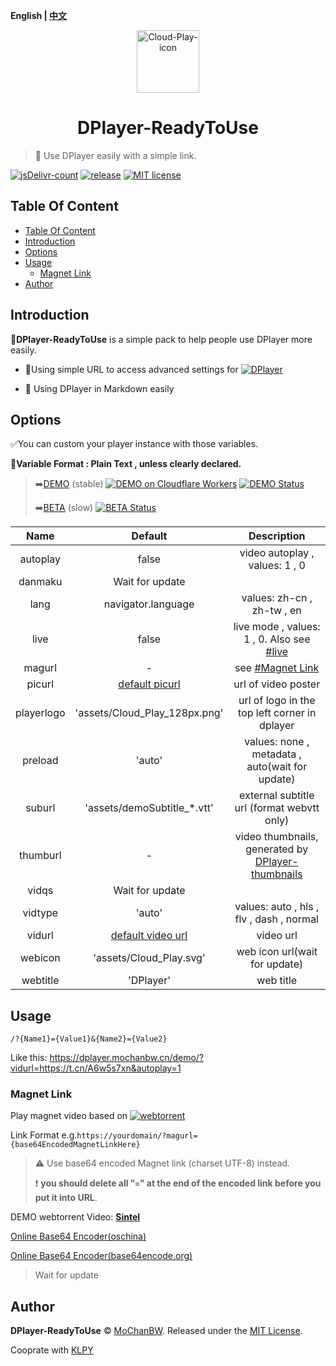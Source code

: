 <b>English | [中文](./README_zh.md)</b>

<p align="center">
<img src="https://cdn.jsdelivr.net/gh/MoChanBW/DPlayer-ReadyToUse@0.0.4/assets/Cloud_Play_128px.png" alt="Cloud-Play-icon" width="100" >
</p>
<h1 align="center">DPlayer-ReadyToUse</h1>

> :dart: Use DPlayer easily with a simple link.

  [![jsDelivr-count](https://img.shields.io/jsdelivr/gh/hm/MoChanBW/DPlayer-ReadyToUse?color=%23e84d3d&logo=jsDelivr&style=flat-square)](https://www.jsdelivr.com/package/gh/MoChanBW/DPlayer-ReadyToUse) [![release](https://img.shields.io/github/v/release/MoChanBW/DPlayer-ReadyToUse?include_prereleases&style=flat-square&logo=Github)](https://github.com/MoChanBW/DPlayer-ReadyToUse/releases/) [![MIT license](https://img.shields.io/github/license/MoChanBW/DPlayer-ReadyToUse?style=flat-square)](https://github.com/MoChanBW/DPlayer-ReadyToUse/blob/master/LICENSE)

## Table Of Content

- [Table Of Content](#table-of-content)
- [Introduction](#introduction)
- [Options](#options)
- [Usage](#usage)
  - [Magnet Link](#magnet-link)
- [Author](#author)

## Introduction

:balloon:**DPlayer-ReadyToUse** is a simple pack to help people use DPlayer more easily.

* :rocket:Using simple URL to access advanced settings for [![DPlayer](https://img.shields.io/badge/Github-MoePlayer%2FDPlayer-FFAF00?logo=Github&style=flat-square)](https://github.com/MoePlayer/DPlayer/)

* :beginner: Using DPlayer in Markdown easily
  
## Options

:white_check_mark:You can custom your player instance with those variables.

:pencil:**Variable Format : Plain Text , unless clearly declared.**

> :arrow_right:[DEMO](https://dplayer.mochanbw.cn/demo/) (stable) [![DEMO on Cloudflare Workers](https://img.shields.io/badge/DEMO%20on-Cloudflare%20Workers-f38020?logo=cloudflare&logoColor=f38020&style=flat-square)](https://dplayer.mochanbw.cn/demo/) [![DEMO Status](https://img.shields.io/uptimerobot/status/m784729343-649b372cd0c06203a3e597ca?label=DEMO%20status&logo=statuspage&logoColor=44CC11&style=flat-square)](https://stats.mochanbw.cn)
>
> :arrow_right:[BETA](https://dplayer.mochanbw.cn/) (slow) [![BETA Status](https://img.shields.io/uptimerobot/status/m784624816-909fad502274ad089ac56ba8?label=BETA%20status&logo=statuspage&logoColor=44CC11&style=flat-square)](https://stats.mochanbw.cn)

|    Name    |            Default            |                                              Description                                              |
|:----------:|:-----------------------------:|:-----------------------------------------------------------------------------------------------------:|
|  autoplay  |             false             |                                    video autoplay , values: 1 , 0                                     |
|  danmaku   |        Wait for update        |                                                                                                       |
|    lang    |      navigator.language       |                                      values: zh-cn , zh-tw , en                                       |
|    live    |             false             |          live mode , values: 1 , 0. Also see [#live](https://dplayer.js.org/guide.html#live)          |
|   magurl   |               -               |                                   see [#Magnet Link](#magnet-link)                                    |
|   picurl   |   [default picurl][picurl]    |                                          url of video poster                                          |
| playerlogo |  'assets/Cloud_Play_128px.png'  |                             url of logo in the top left corner in dplayer                             |
|  preload   |            'auto'             |                            values: none , metadata , auto(wait for update)                            |
|   suburl   |  'assets/demoSubtitle_*.vtt'  |                              external subtitle url (format webvtt only)                               |
|  thumburl  |               -               | video thumbnails, generated by [DPlayer-thumbnails](https://github.com/MoePlayer/DPlayer-thumbnails/) |
|   vidqs    |        Wait for update        |                                                                                                       |
|  vidtype   |            'auto'             |                               values: auto , hls , flv , dash , normal                                |
|   vidurl   | [default video url][videourl] |                                               video url                                               |
|  webicon   |    'assets/Cloud_Play.svg'     |                                     web icon url(wait for update)                                     |
|  webtitle  |           'DPlayer'           |                                               web title                                               |

## Usage

`/?{Name1}={Value1}&{Name2}={Value2}`

Like this: <https://dplayer.mochanbw.cn/demo/?vidurl=https://t.cn/A6w5s7xn&autoplay=1>

### Magnet Link

Play magnet video based on [![webtorrent](https://img.shields.io/badge/Github-webtorrent%2Fwebtorrent-35B44F?logo=Github&style=flat-square)](https://github.com/webtorrent/webtorrent)

Link Format e.g.`https://yourdomain/?magurl={base64EncodedMagnetLinkHere}`

> :warning: Use base64 encoded Magnet link (charset UTF-8) instead.
>
> :heavy_exclamation_mark: **you should delete all "`=`" at the end of the encoded link before you put it into URL**.

DEMO webtorrent Video: **[Sintel](https://dplayer.mochanbw.cn/demo/?magurl=bWFnbmV0Oj94dD11cm46YnRpaDowOGFkYTVhN2E2MTgzYWFlMWUwOWQ4MzFkZjY3NDhkNTY2MDk1YTEwJmRuPVNpbnRlbCZ0cj11ZHAlM2ElMmYlMmZ0cmFja2VyLm9wZW50cmFja3Iub3JnJTNhMTMzNyZ0cj11ZHAlM2ElMmYlMmZleHBsb2RpZS5vcmclM2E2OTY5JnRyPXVkcCUzYSUyZiUyZnRyYWNrZXIuZW1waXJlLWpzLnVzJTNhMTMzNyZ0cj13c3MlM2ElMmYlMmZ0cmFja2VyLmJ0b3JyZW50Lnh5eiZ0cj13c3MlM2ElMmYlMmZ0cmFja2VyLm9wZW53ZWJ0b3JyZW50LmNvbSZ0cj13c3MlM2ElMmYlMmZ0cmFja2VyLmZhc3RjYXN0Lm56JndzPWh0dHBzJTNhJTJmJTJmd2VidG9ycmVudC5pbyUyZnRvcnJlbnRzJTJm)**

[Online Base64 Encoder(oschina)](https://tool.oschina.net/encrypt?type=3)

[Online Base64 Encoder(base64encode.org)](https://www.base64encode.org/)

> Wait for update

## Author

**DPlayer-ReadyToUse** © [MoChanBW](https://github.com/MoChanBW/). Released under the [MIT License](./LICENSE).

Cooprate with [KLPY](https://github.com/KLPY-shuai/)

[picurl]:https://consumer-img.huawei.com/content/dam/huawei-cbg-site/common/mkt/pdp/phones/p40-pro-plus/images/design/design-intro-e-plus.jpg
[videourl]:https://consumer.huawei.com/content/dam/huawei-cbg-site/common/mkt/pdp/phones/p40-pro-plus/images/intro/tvc/video-e-plus.webm
